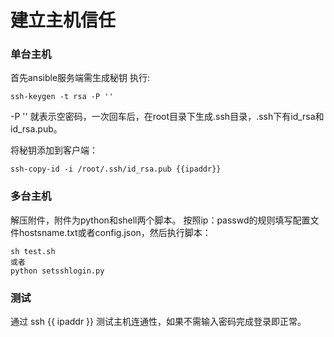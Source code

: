 # 建立主机信任
### 单台主机
首先ansible服务端需生成秘钥
执行:
```
ssh-keygen -t rsa -P ''
```
-P '' 就表示空密码，一次回车后，在root目录下生成.ssh目录，.ssh下有id_rsa和id_rsa.pub。

将秘钥添加到客户端：
```
ssh-copy-id -i /root/.ssh/id_rsa.pub {{ipaddr}}

```

### 多台主机
解压附件，附件为python和shell两个脚本。
按照ip：passwd的规则填写配置文件hostsname.txt或者config.json，然后执行脚本：
```
sh test.sh
或者
python setsshlogin.py
```

### 测试
通过 ssh {{ ipaddr }} 测试主机连通性，如果不需输入密码完成登录即正常。

